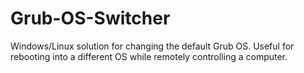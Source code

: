 # Grub-OS-Switcher

Windows/Linux solution for changing the default Grub OS. Useful for rebooting into a different OS while remotely controlling a computer.